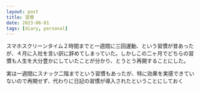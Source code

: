 ```yaml
---
layout: post
title: 習慣
date: 2023-06-01
tags: [diary, personal]
---
```

スマホスクリーンタイム２時間までと一週間に三回運動、という習慣が昔あったが、４月に入社を言い訳に辞めてしまっていた。しかしこの二ヶ月でどちらの習慣も人生を大分豊かにしていたことが分かり、とうとう再開することにした。

実は一週間にスナック二階までという習慣もあったが、特に効果を実感できていないので再開せず、代わりに日記の習慣が導入されたということにしておく